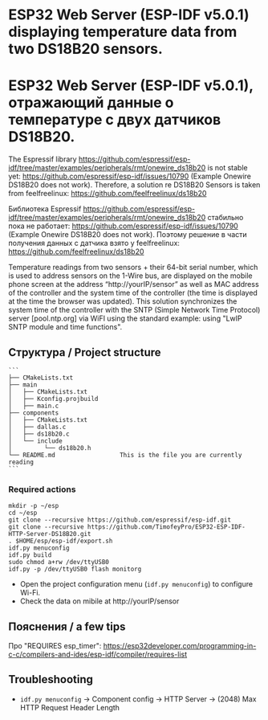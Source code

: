 # ESP32 Web Server (ESP-IDF v5.0.1) displaying temperature data from two DS18B20 sensors.
# ESP32 Web Server (ESP-IDF v5.0.1), отражающий данные о температуре с двух датчиков DS18B20.

The Espressif library https://github.com/espressif/esp-idf/tree/master/examples/peripherals/rmt/onewire_ds18b20 is not stable yet:
https://github.com/espressif/esp-idf/issues/10790 (Example Onewire DS18B20 does not work). Therefore, a solution re DS18B20 Sensors
is taken from feelfreelinux: https://github.com/feelfreelinux/ds18b20

Библиотека Espressif https://github.com/espressif/esp-idf/tree/master/examples/peripherals/rmt/onewire_ds18b20 стабильно пока не работает:
https://github.com/espressif/esp-idf/issues/10790 (Example Onewire DS18B20 does not work). Поэтому решение в части получения данных с датчика взято у feelfreelinux: https://github.com/feelfreelinux/ds18b20

Temperature readings from two sensors + their 64-bit serial number, which is used to address sensors on the 1-Wire bus, are displayed on the mobile phone screen at the address “http://yourIP/sensor” as well as MAC address of the controller and the system time of the controller (the time is displayed at the time the browser was updated).
This solution synchronizes the system time of the controller with the SNTP (Simple Network Time Protocol) server [pool.ntp.org] via WiFI using the standard example: using "LwIP SNTP module and time functions".

## Структура / Project structure

    ```
    ├── CMakeLists.txt
    ├── main
    │   ├── CMakeLists.txt
    │   ├── Kconfig.projbuild
    │   ├── main.c
    ├── components
    │   ├── CMakeLists.txt    
    │   ├── dallas.c
    │   ├── ds18b20.c  
    │   └── include  
    │         └── ds18b20.h
    └── README.md                  This is the file you are currently reading
    ```

### Required actions
```
mkdir -p ~/esp
cd ~/esp
git clone --recursive https://github.com/espressif/esp-idf.git
git clone --recursive https://github.com/TimofeyPro/ESP32-ESP-IDF-HTTP-Server-DS18B20.git
. $HOME/esp/esp-idf/export.sh
idf.py menuconfig
idf.py build
sudo chmod a+rw /dev/ttyUSB0
idf.py -p /dev/ttyUSB0 flash monitorg
```
* Open the project configuration menu (`idf.py menuconfig`) to configure Wi-Fi.
* Check the data on mibile at http://yourIP/sensor

## Пояснения / a few tips
Про "REQUIRES esp_timer": https://esp32developer.com/programming-in-c-c/compilers-and-ides/esp-idf/compiler/requires-list

## Troubleshooting
* `idf.py menuconfig` → Component config → HTTP Server → (2048) Max HTTP Request Header Length
